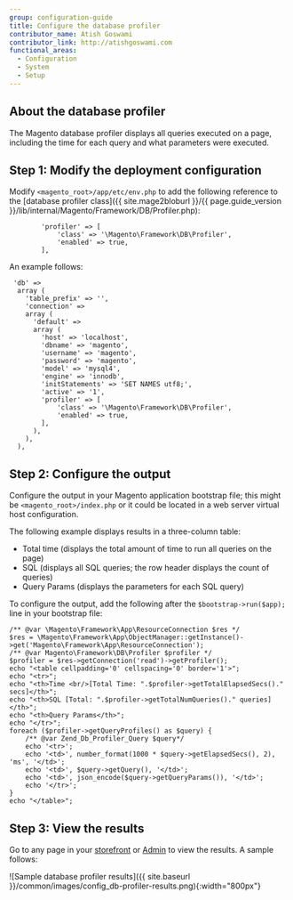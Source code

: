 ```yaml
---
group: configuration-guide
title: Configure the database profiler
contributor_name: Atish Goswami
contributor_link: http://atishgoswami.com
functional_areas:
  - Configuration
  - System
  - Setup
---
```


## About the database profiler

The Magento database profiler displays all queries executed on a page, including the time for each query and what parameters were executed.

## Step 1: Modify the deployment configuration

Modify `<magento_root>/app/etc/env.php` to add the following reference to the [database profiler class]({{ site.mage2bloburl }}/{{ page.guide_version }}/lib/internal/Magento/Framework/DB/Profiler.php):

```php?start_inline=1
        'profiler' => [
            'class' => '\Magento\Framework\DB\Profiler',
            'enabled' => true,
        ],
```

An example follows:

```php?start_inline=1
 'db' =>
  array (
    'table_prefix' => '',
    'connection' =>
    array (
      'default' =>
      array (
        'host' => 'localhost',
        'dbname' => 'magento',
        'username' => 'magento',
        'password' => 'magento',
        'model' => 'mysql4',
        'engine' => 'innodb',
        'initStatements' => 'SET NAMES utf8;',
        'active' => '1',
        'profiler' => [
            'class' => '\Magento\Framework\DB\Profiler',
            'enabled' => true,
        ],
      ),
    ),
  ),
  ```

## Step 2: Configure the output

Configure the output in your Magento application bootstrap file; this might be `<magento_root>/index.php` or it could be located in a web server virtual host configuration.

The following example displays results in a three-column table:

*  Total time (displays the total amount of time to run all queries on the page)
*  SQL (displays all SQL queries; the row header displays the count of queries)
*  Query Params (displays the parameters for each SQL query)

To configure the output, add the following after the `$bootstrap->run($app);` line in your bootstrap file:

```php?start_inline=1
/** @var \Magento\Framework\App\ResourceConnection $res */
$res = \Magento\Framework\App\ObjectManager::getInstance()->get('Magento\Framework\App\ResourceConnection');
/** @var Magento\Framework\DB\Profiler $profiler */
$profiler = $res->getConnection('read')->getProfiler();
echo "<table cellpadding='0' cellspacing='0' border='1'>";
echo "<tr>";
echo "<th>Time <br/>[Total Time: ".$profiler->getTotalElapsedSecs()." secs]</th>";
echo "<th>SQL [Total: ".$profiler->getTotalNumQueries()." queries]</th>";
echo "<th>Query Params</th>";
echo "</tr>";
foreach ($profiler->getQueryProfiles() as $query) {
    /** @var Zend_Db_Profiler_Query $query*/
    echo '<tr>';
    echo '<td>', number_format(1000 * $query->getElapsedSecs(), 2), 'ms', '</td>';
    echo '<td>', $query->getQuery(), '</td>';
    echo '<td>', json_encode($query->getQueryParams()), '</td>';
    echo '</tr>';
}
echo "</table>";
```

## Step 3: View the results

Go to any page in your [storefront](https://glossary.magento.com/storefront) or [Admin](https://glossary.magento.com/magento-admin) to view the results. A sample follows:

![Sample database profiler results]({{ site.baseurl }}/common/images/config_db-profiler-results.png){:width="800px"}

